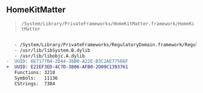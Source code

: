 ## HomeKitMatter

> `/System/Library/PrivateFrameworks/HomeKitMatter.framework/HomeKitMatter`

```diff

   - /System/Library/PrivateFrameworks/RegulatoryDomain.framework/RegulatoryDomain
   - /usr/lib/libSystem.B.dylib
   - /usr/lib/libobjc.A.dylib
-  UUID: 6E7177B4-2D44-38B0-A22E-B3C2AE77566F
+  UUID: E22EF3ED-4C7D-3806-AFB0-2D09C1393761
   Functions: 3210
   Symbols:   11136
   CStrings:  7304

```
